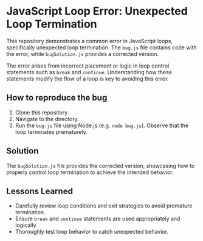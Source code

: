 # JavaScript Loop Error: Unexpected Loop Termination

This repository demonstrates a common error in JavaScript loops, specifically unexpected loop termination.  The `bug.js` file contains code with the error, while `bugSolution.js` provides a corrected version.

The error arises from incorrect placement or logic in loop control statements such as `break` and `continue`.  Understanding how these statements modify the flow of a loop is key to avoiding this error.

## How to reproduce the bug
1. Clone this repository.
2. Navigate to the directory.
3. Run the `bug.js` file using Node.js (e.g. `node bug.js`). Observe that the loop terminates prematurely.

## Solution
The `bugSolution.js` file provides the corrected version, showcasing how to properly control loop termination to achieve the intended behavior.

## Lessons Learned
- Carefully review loop conditions and exit strategies to avoid premature termination.
- Ensure `break` and `continue` statements are used appropriately and logically.
- Thoroughly test loop behavior to catch unexpected behavior.